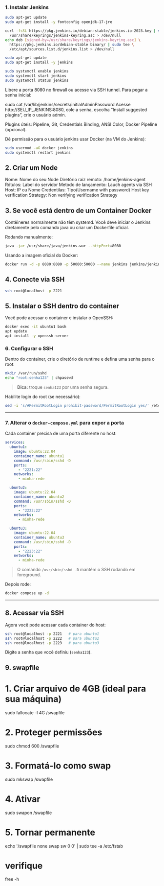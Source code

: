 ### 1. Instalar Jenkins

```bash
sudo apt-get update
sudo apt-get install -y fontconfig openjdk-17-jre
```

```bash
curl -fsSL https://pkg.jenkins.io/debian-stable/jenkins.io-2023.key | sudo tee \
  /usr/share/keyrings/jenkins-keyring.asc > /dev/null
echo deb [signed-by=/usr/share/keyrings/jenkins-keyring.asc] \
  https://pkg.jenkins.io/debian-stable binary/ | sudo tee \
  /etc/apt/sources.list.d/jenkins.list > /dev/null
```

```bash
sudo apt-get update
sudo apt-get install -y jenkins
```

```bash
sudo systemctl enable jenkins
sudo systemctl start jenkins
sudo systemctl status jenkins
```

Libere a porta 8080 no firewall ou acesse via SSH tunnel. Para pegar a senha inicial:

sudo cat /var/lib/jenkins/secrets/initialAdminPassword
Acesse http://SEU_IP_JENKINS:8080, cole a senha, escolha “Install suggested plugins”, crie o usuário admin.

Plugins úteis: Pipeline, Git, Credentials Binding, ANSI Color, Docker Pipeline (opcional).

Dê permissão para o usuário jenkins usar Docker (na VM do Jenkins):

```bash
sudo usermod -aG docker jenkins
sudo systemctl restart jenkins
```

## 2. Criar um Node

Nome: Nome do seu Node
Diretório raiz remoto: /home/jenkins-agent
Rótulos: Label do servidor
Metodo de lançamento: Lauch agents via SSH
Host: IP ou Nome
Credentilas: Tipo(Username with password)
Host key verification Strategy: Non verifying verification Strategy

## 3. Se você está dentro de um Container Docker

Contêineres normalmente não têm systemd. Você deve iniciar o Jenkins diretamente pelo comando java ou criar um Dockerfile oficial.

Rodando manualmente:

```bash
java -jar /usr/share/java/jenkins.war --httpPort=8080
```

Usando a imagem oficial do Docker:

```bash
docker run -d -p 8080:8080 -p 50000:50000 --name jenkins jenkins/jenkins:lts
```

## 4. Conecte via SSH

```bash
ssh root@localhost -p 2221
```

## 5. Instalar o SSH dentro do container

Você pode acessar o container e instalar o OpenSSH:

```bash
docker exec -it ubuntu1 bash
apt update
apt install -y openssh-server
```

### 6. Configurar o SSH

Dentro do container, crie o diretório de runtime e defina uma senha para o root:

```bash
mkdir /var/run/sshd
echo "root:senha123" | chpasswd
```

> **Dica:** troque `senha123` por uma senha segura.

Habilite login do root (se necessário):

```bash
sed -i 's/#PermitRootLogin prohibit-password/PermitRootLogin yes/' /etc/ssh/sshd_config
```

---

### 7. Alterar o `docker-compose.yml` para expor a porta

Cada container precisa de uma porta diferente no host:

```yaml
services:
  ubuntu1:
    image: ubuntu:22.04
    container_name: ubuntu1
    command: /usr/sbin/sshd -D
    ports:
      - "2221:22"
    networks:
      - minha-rede

  ubuntu2:
    image: ubuntu:22.04
    container_name: ubuntu2
    command: /usr/sbin/sshd -D
    ports:
      - "2222:22"
    networks:
      - minha-rede

  ubuntu3:
    image: ubuntu:22.04
    container_name: ubuntu3
    command: /usr/sbin/sshd -D
    ports:
      - "2223:22"
    networks:
      - minha-rede
```

> O comando `/usr/sbin/sshd -D` mantém o SSH rodando em foreground.

Depois rode:

```bash
docker compose up -d
```

---

## 8. Acessar via SSH

Agora você pode acessar cada container do host:

```bash
ssh root@localhost -p 2221   # para ubuntu1
ssh root@localhost -p 2222   # para ubuntu2
ssh root@localhost -p 2223   # para ubuntu3
```

Digite a senha que você definiu (`senha123`).

## 9. swapfile

# 1. Criar arquivo de 4GB (ideal para sua máquina)

sudo fallocate -l 4G /swapfile

# 2. Proteger permissões

sudo chmod 600 /swapfile

# 3. Formatá-lo como swap

sudo mkswap /swapfile

# 4. Ativar

sudo swapon /swapfile

# 5. Tornar permanente

echo '/swapfile none swap sw 0 0' | sudo tee -a /etc/fstab

# verifique

free -h

